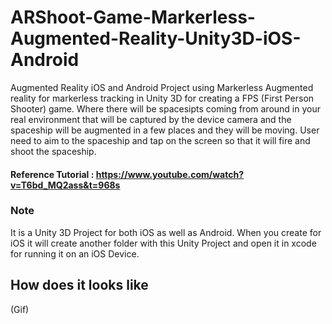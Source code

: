 # ARShoot-Game-Markerless-Augmented-Reality-Unity3D-iOS-Android
Augmented Reality iOS and Android Project using Markerless Augmented reality for markerless tracking  in Unity 3D for creating a FPS (First Person Shooter) game.
Where there will be spacesipts coming from around in your real environment that will be captured by the device camera and the spaceship will be augmented in a few places and they will be moving.
User need to aim to the spaceship and tap on the screen so that it will fire and shoot the spaceship.

#### Reference Tutorial : https://www.youtube.com/watch?v=T6bd_MQ2ass&t=968s

### Note
It is a Unity 3D Project for both iOS as well as Android.
When you create for iOS it will create another folder with this Unity Project and open it in xcode for running it on an iOS Device.

## How does it looks like
(Gif)
